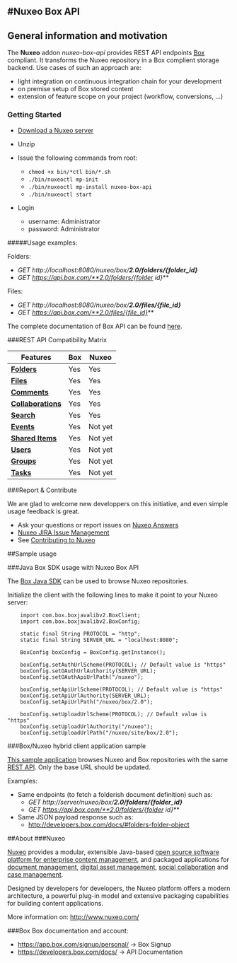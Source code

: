 #Nuxeo Box API
---
## General information and motivation

The **Nuxeo** addon _nuxeo-box-api_ provides REST API endpoints [Box](http://www.box.com) compliant. It transforms the Nuxeo repository in a Box complient storage backend. Use cases of such an approach are:
- light integration on continuous integration chain for your development
- on premise setup of Box stored content
- extension of feature scope on your project (workflow, conversions, ...)

### Getting Started

- [Download a Nuxeo server](http://www.nuxeo.com/en/downloads)

- Unzip

- Issue the following commands from root:
  - `chmod +x bin/*ctl bin/*.sh`
  - `./bin/nuxeoctl mp-init`
  - `./bin/nuxeoctl mp-install nuxeo-box-api`
  - `./bin/nuxeoctl start`
- Login
  - username: Administrator
  - password: Administrator
  
#####Usage examples:

Folders:

- *GET http://localhost:8080/nuxeo/box/**2.0/folders/{folder_id}***
- *GET https://api.box.com/**2.0/folders/{folder id}***

Files:

- *GET http://localhost:8080/nuxeo/box/**2.0/files/{file_id}***
- *GET https://api.box.com/**2.0/files/{file_id}***


The complete documentation of Box API can be found [here](https://developers.box.com/docs/).
  

###REST API Compatibility Matrix

Features | Box | Nuxeo
------------ | ------------- | ------------
[**Folders**](https://developers.box.com/docs/#folders)| Yes | Yes
[**Files**](https://developers.box.com/docs/#files)| Yes | Yes
[**Comments**](https://developers.box.com/docs/#comments)| Yes | Yes
[**Collaborations**](https://developers.box.com/docs/#collaborations)| Yes | Yes
[**Search**](https://developers.box.com/docs/#search)| Yes | Yes
[**Events**](https://developers.box.com/docs/#events)| Yes | Not yet
[**Shared Items**](https://developers.box.com/docs/#shared-items)| Yes | Not yet
[**Users**](https://developers.box.com/docs/#users)| Yes | Not yet
[**Groups**](https://developers.box.com/docs/#groups)| Yes | Not yet
[**Tasks**](https://developers.box.com/docs/#tasks)| Yes | Not yet

###Report & Contribute

We are glad to welcome new developpers on this initiative, and even simple usage feedback is great.
- Ask your questions or report issues on [Nuxeo Answers](http://answers.nuxeo.com)
- [Nuxeo JIRA Issue Management](https://jira.nuxeo.com/browse/NXP)
- See [Contributing to Nuxeo](http://doc.nuxeo.com/x/VIZH)

##Sample usage

###Java Box SDK usage with Nuxeo Box API

The [Box Java SDK](https://github.com/box/box-java-sdk-v2) can be used to browse Nuxeo repositories.

Initialize the client with the following lines to make it point to your Nuxeo server:

        import com.box.boxjavalibv2.BoxClient;
        import com.box.boxjavalibv2.BoxConfig;
        
        static final String PROTOCOL = "http";
        static final String SERVER_URL = "localhost:8080";

        BoxConfig boxConfig = BoxConfig.getInstance();
        
        boxConfig.setAuthUrlScheme(PROTOCOL); // Default value is "https"
        boxConfig.setOAuthUrlAuthority(SERVER_URL);
        boxConfig.setOAuthApiUrlPath("/nuxeo");

        boxConfig.setApiUrlScheme(PROTOCOL); // Default value is "https"
        boxConfig.setApiUrlAuthority(SERVER_URL);
        boxConfig.setApiUrlPath("/nuxeo/box/2.0");

        boxConfig.setUploadUrlScheme(PROTOCOL); // Default value is "https"
        boxConfig.setUploadUrlAuthority("/nuxeo");
        boxConfig.setUploadUrlPath("/nuxeo/site/box/2.0");
        

        
###Box/Nuxeo hybrid client application sample

[This sample application](https://github.com/nuxeo/nuxeo-box-angular-sample) browses Nuxeo and Box repositories with the same [REST API](https://developers.box.com/docs/). Only the base URL should be updated.

Examples:

- Same endpoints (to fetch a folderish document definition) such as:
  - *GET http://server/nuxeo/box/**2.0/folders/{folder_id}***
  - *GET https://api.box.com/**2.0/folders/{folder id}***
- Same JSON payload response such as:
  - <http://developers.box.com/docs/#folders-folder-object>

##About
###Nuxeo

[Nuxeo](http://www.nuxeo.com) provides a modular, extensible Java-based [open source software platform for enterprise content management](http://www.nuxeo.com/en/products/content-management-platform), and packaged applications for [document management](http://www.nuxeo.com/en/products/document-management), [digital asset management](http://www.nuxeo.com/en/products/digital-asset-management), [social collaboration](http://www.nuxeo.com/en/products/social-collaboration) and [case management](http://www.nuxeo.com/en/products/case-management).

Designed by developers for developers, the Nuxeo platform offers a modern architecture, a powerful plug-in model and extensive packaging capabilities for building content applications.

More information on: <http://www.nuxeo.com/> 

###Box
Box documentation and account:

- <https://app.box.com/signup/personal/> -> Box Signup
- <https://developers.box.com/docs/> -> API Documentation

